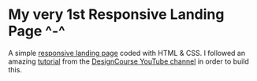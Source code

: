 # My very 1st Responsive Landing Page ^-^
A simple [responsive landing page](https://akhillochen.github.io/Responsive-Landing-Page/website/) coded with HTML & CSS. I followed an amazing [tutorial](https://www.youtube.com/watch?v=QA0XpGhiz5w&t=7021s) from the [DesignCourse YouTube channel](https://www.youtube.com/c/DesignCourse) in order to build this.
